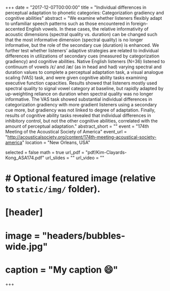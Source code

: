 +++
date = "2017-12-07T00:00:00"
title = "Individual differences in perceptual adaptation to phonetic categories: Categorization gradiency and cognitive abilities"
abstract = "We examine whether listeners flexibly adapt to unfamiliar speech patterns such as those encountered in foreign-accented English vowels. In these cases, the relative informativity of acoustic dimensions (spectral quality vs. duration) can be changed such that the most informative dimension (spectral quality) is no longer informative, but the role of the secondary cue (duration) is enhanced. We further test whether listeners’ adaptive strategies are related to individual differences in utilizations of secondary cues (measured by categorization gradiency) and cognitive abilities. Native English listeners (N=36) listened to continuum of vowels /ɛ/ and /æ/ (as in head and had) varying spectral and duration values to complete a perceptual adaptation task, a visual analogue scaling (VAS) task, and were given cognitive ability tasks examining executive function capacities. Results showed that listeners mostly used spectral quality to signal vowel category at baseline, but rapidly adapted by up-weighting reliance on duration when spectral quality was no longer informative. The VAS task showed substantial individual differences in categorization gradiency with more gradient listeners using a secondary cue more, but gradiency was not linked to degree of adaptation. Finally, results of cognitive ability tasks revealed that individual differences in inhibitory control, but not the other cognitive abilities, correlated with the amount of perceptual adaptation."
abstract_short = ""
event = "174th Meeting of the Acoustical Society of America"
event_url = "http://acousticalsociety.org/content/174th-meeting-acoustical-society-america"
location = "New Orleans, USA"

selected = false
math = true
url_pdf = "pdf/Kim-Clayards-Kong_ASA174.pdf"
url_slides = ""
url_video = ""

# # Optional featured image (relative to `static/img/` folder).
# [header]
# image = "headers/bubbles-wide.jpg"
# caption = "My caption :smile:"

+++
